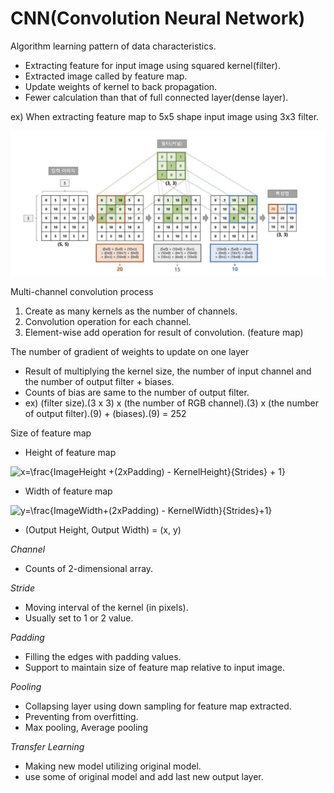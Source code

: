 # CNN(Convolution Neural Network)
Algorithm learning pattern of data characteristics.
 - Extracting feature for input image using squared kernel(filter).
 - Extracted image called by feature map.
 - Update weights of kernel to back propagation.
 - Fewer calculation than that of full connected layer(dense layer).

ex) When extracting feature map to 5x5 shape input image using 3x3 filter.

![convolution example img](https://github.com/mKangSH/real-time-mosaic-program/blob/main/2022-1/data/Convolution%20example.JPG)

Multi-channel convolution process
 1. Create as many kernels as the number of channels.
 2. Convolution operation for each channel.
 3. Element-wise add operation for result of convolution. (feature map)

The number of gradient of weights to update on one layer
 - Result of multiplying the kernel size, the number of input channel and the number of output filter + biases.
 - Counts of bias are same to the number of output filter.
 - ex) (filter size).(3 x 3) x (the number of RGB channel).(3) x (the number of output filter).(9) + (biases).(9) = 252

Size of feature map
 - Height of feature map
<img src="https://latex.codecogs.com/svg.image?{\color{Teal}&space;x=\frac{ImageHeight&plus;(2*Padding)-KernelHeight}{Strides}&plus;1}" title="x=\frac{ImageHeight +(2xPadding) - KernelHeight}{Strides} + 1}" />

 - Width of feature map
<img src="https://latex.codecogs.com/svg.image?{\color{Teal}&space;x=\frac{ImageWidth&plus;(2*Padding)-KernelWidth}{Strides}&plus;1}" title="y=\frac{ImageWidth+(2xPadding) - KernelWidth}{Strides}+1}" />

 - (Output Height, Output Width) = (x, y)

_Channel_
 - Counts of 2-dimensional array.

_Stride_
 - Moving interval of the kernel (in pixels).
 - Usually set to 1 or 2 value.

_Padding_
 - Filling the edges with padding values.
 - Support to maintain size of feature map relative to input image.

_Pooling_
 - Collapsing layer using down sampling for feature map extracted.
 - Preventing from overfitting.
 - Max pooling, Average pooling

_Transfer Learning_
 - Making new model utilizing original model.
 - use some of original model and add last new output layer.


